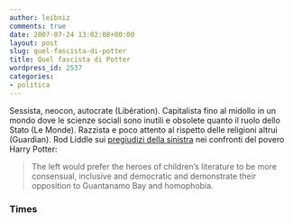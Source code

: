 ```yaml
---
author: leibniz
comments: true
date: 2007-07-24 13:02:08+00:00
layout: post
slug: quel-fascista-di-potter
title: Quel fascista di Potter
wordpress_id: 2537
categories:
- politica
---
```


Sessista, neocon, autocrate (Libération). Capitalista fino al midollo in un mondo dove le scienze sociali sono inutili e obsolete quanto il ruolo dello Stato (Le Monde). Razzista e poco attento al rispetto delle religioni altrui (Guardian). Rod Liddle sui [pregiudizi della sinistra](http://www.timesonline.co.uk/tol/comment/columnists/rod_liddle/article2116237.ece) nei confronti del povero Harry Potter:


> The left would prefer the heroes of children’s literature to be more consensual, inclusive and democratic and demonstrate their opposition to Guantanamo Bay and homophobia.




### Times
